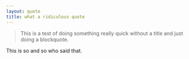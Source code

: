 ```yaml
---
layout: quote
title: what a ridiculous quote
---
```


> This is a test of doing something really quick without a title and just doing a blockquote.

This is so and so who said that.
